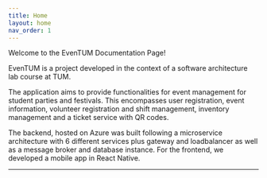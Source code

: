 ```yaml
---
title: Home
layout: home
nav_order: 1
---
```

Welcome to the EvenTUM Documentation Page!

EvenTUM is a project developed in the context of a software architecture lab course at TUM.

The application aims to provide functionalities for event management for student parties and festivals. This encompasses user registration, event information, volunteer registration and shift management, inventory management and a ticket service with QR codes.

The backend, hosted on Azure was built following a microservice architecture with 6 different services plus gateway and loadbalancer as well as a message broker and database instance. For the frontend, we developed a mobile app in React Native.

----
